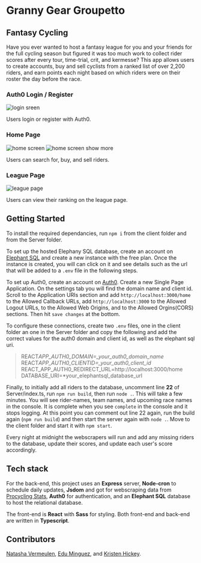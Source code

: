 # Granny Gear Groupetto

## Fantasy Cycling

Have you ever wanted to host a fantasy league for you and your friends for the full cycling season but figured it was too much work to collect rider scores after every tour, time-trial, crit, and kermesse? This app allows users to create accounts, buy and sell cyclists from a ranked list of over 2,200 riders, and earn points each night based on which riders were on their roster the day before the race.

### Auth0 Login / Register

![login sreen](https://i.ibb.co/Sf5TsDb/login-screen.png)

Users login or register with Auth0.

### Home Page

![home screen](https://i.ibb.co/1fr8SqF/Screen-Shot-2022-02-11-at-6-23-37-PM.png)
![home screen show more](https://i.ibb.co/1LY4gss/Screen-Shot-2022-02-11-at-6-24-01-PM.png)

Users can search for, buy, and sell riders.

### League Page

![league page](https://i.ibb.co/xCF101W/league-page.png)

Users can view their ranking on the league page.

## Getting Started

To install the required dependancies, run `npm i` from the client folder and from the Server folder.

To set up the hosted Elephany SQL database, create an account on [Elephant SQL](https://www.elephantsql.com/) and create a new instance with the free plan. Once the instance is created, you will can click on it and see details such as the url that will be added to a `.env` file in the following steps.

To set up Auth0, create an account on [Auth0](https://auth0.com). Create a new Single Page Application. On the settings tab you will find the domain name and client id. Scroll to the Application URIs section and add `http://localhost:3000/home` to the Allowed Callback URLs, add `http://localhost:3000` to the Allowed Logout URLs, to the Allowed Web Origins, and to the Allowed Orgins(CORS) sections. Then hit `save changes` at the bottom.

To configure these connections, create two `.env` files, one in the client folder an one in the Server folder and copy the following and add the correct values for the auth0 domain and client id, as well as the elephant sql uri.

> REACT*APP_AUTH0_DOMAIN=\_your_auth0_domain_name*
> REACT*APP_AUTH0_CLIENTID=\_your_auth0_client_id*
> REACT_APP_AUTH0_REDIRECT_URL=http://localhost:3000/home
> DATABASE_URI=\*your_elephantsql_database_url

Finally, to initially add all riders to the database, uncomment line **22** of Server/index.ts, run `npm run build`, then run `node .`. This will take a few minutes. You will see rider-names, team names, and upcoming race names in the console. It is complete when you see `complete` in the console and it stops logging. At this point you can comment out line 22 again, run the build again (`npm run build`) and then start the server again with `node .`. Move to the client folder and start it with `npm start`.

Every night at midnight the webscrapers will run and add any missing riders to the database, update their scores, and update each user's score accordingly.

## Tech stack

For the back-end, this project uses an **Express** server, **Node-cron** to schedule daily updates, **Jsdom** and got for webscraping data from [Procycling Stats](https://www.procyclingstats.com/rankings.php), **Auth0** for authentication, and an **Elephant SQL** database to host the relational database.

The front-end is **React** with **Sass** for styling. Both front-end and back-end are written in **Typescript**.

## Contributors

[Natasha Vermeulen](https://github.com/natashajvandam), [Edu Minguez](https://github.com/eduwp90), and [Kristen Hickey](https://github.com/KristenHickey).
